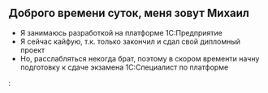 ## Доброго времени суток, меня зовут Михаил
- Я занимаюсь разработкой на платформе 1С:Предприятие
- Я сейчас кайфую, т.к. только закончил и сдал свой дипломный проект
- Но, расслабляться некогда брат, поэтому в скором временти начну подготовку к сдаче экзамена 1С:Специалист по платформе


<!---
TumanovMikhail/TumanovMikhail is a ✨ special ✨ repository because its `README.md` (this file) appears on your GitHub profile.
You can click the Preview link to take a look at your changes.
--->
:
